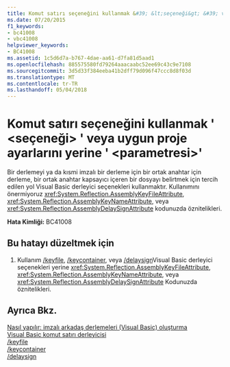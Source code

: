 ```yaml
---
title: Komut satırı seçeneğini kullanmak &#39; &lt;seçeneği&gt; &#39; veya uygun proje ayarlarını yerine &#39; &lt;parametresi&gt;&#39;
ms.date: 07/20/2015
f1_keywords:
- bc41008
- vbc41008
helpviewer_keywords:
- BC41008
ms.assetid: 1c5d6d7a-b767-4dae-aa61-d7fa81d5aad1
ms.openlocfilehash: 885575580fd79264aaacaabc52ee69c43c9e7108
ms.sourcegitcommit: 3d5d33f384eeba41b2dff79d096f47ccc8d8f03d
ms.translationtype: MT
ms.contentlocale: tr-TR
ms.lasthandoff: 05/04/2018
---
```

# <a name="use-command-line-option-39ltoptiongt39-or-appropriate-project-settings-instead-of-39ltparametergt39"></a>Komut satırı seçeneğini kullanmak &#39; &lt;seçeneği&gt; &#39; veya uygun proje ayarlarını yerine &#39; &lt;parametresi&gt;&#39;
Bir derlemeyi ya da kısmi imzalı bir derleme için bir ortak anahtar için derleme, bir ortak anahtar kapsayıcı içeren bir dosyayı belirtmek için tercih edilen yol Visual Basic derleyici seçenekleri kullanmaktır. Kullanımını önermiyoruz <xref:System.Reflection.AssemblyKeyFileAttribute>, <xref:System.Reflection.AssemblyKeyNameAttribute>, veya <xref:System.Reflection.AssemblyDelaySignAttribute> kodunuzda öznitelikleri.  
  
 **Hata Kimliği:** BC41008  
  
## <a name="to-correct-this-error"></a>Bu hatayı düzeltmek için  
  
1.  Kullanım [/keyfile](../../visual-basic/reference/command-line-compiler/keyfile.md), [/keycontainer](../../visual-basic/reference/command-line-compiler/keycontainer.md), veya [/delaysign](../../visual-basic/reference/command-line-compiler/delaysign.md)Visual Basic derleyici seçenekleri yerine <xref:System.Reflection.AssemblyKeyFileAttribute>, <xref:System.Reflection.AssemblyKeyNameAttribute>, veya <xref:System.Reflection.AssemblyDelaySignAttribute> Kodunuzda öznitelikleri.  
  
## <a name="see-also"></a>Ayrıca Bkz.  
 [Nasıl yapılır: imzalı arkadaş derlemeleri (Visual Basic) oluşturma](../programming-guide/concepts/assemblies-gac/how-to-create-signed-friend-assemblies.md)  
 [Visual Basic komut satırı derleyicisi](../../visual-basic/reference/command-line-compiler/index.md)  
 [/keyfile](../../visual-basic/reference/command-line-compiler/keyfile.md)  
 [/keycontainer](../../visual-basic/reference/command-line-compiler/keycontainer.md)  
 [/delaysign](../../visual-basic/reference/command-line-compiler/delaysign.md)
